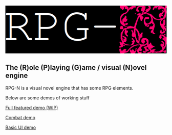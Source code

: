 <link rel="icon" href="favicon.ico" type="image/x-icon" />

![RPG-N](logo.png)
## The (R)ole (P)laying (G)ame / visual (N)ovel engine

RPG-N is a visual novel engine that has some RPG elements.

Below are some demos of working stuff

[Full featured demo (WIP)](./example_design/example.html)

[Combat demo](./example/test_combat.html)

[Basic UI demo](./example/test_ui.html)
